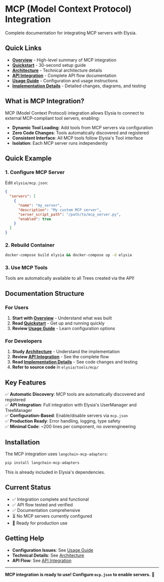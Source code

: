 # MCP (Model Context Protocol) Integration

Complete documentation for integrating MCP servers with Elysia.

## Quick Links

- **[Overview](overview.md)** - High-level summary of MCP integration
- **[Quickstart](quickstart.md)** - 30-second setup guide
- **[Architecture](architecture.md)** - Technical architecture details
- **[API Integration](api_integration.md)** - Complete API flow documentation
- **[Usage Guide](usage_guide.md)** - Configuration and usage instructions
- **[Implementation Details](implementation_details.md)** - Detailed changes, diagrams, and testing

## What is MCP Integration?

MCP (Model Context Protocol) integration allows Elysia to connect to external MCP-compliant tool servers, enabling:

- **Dynamic Tool Loading**: Add tools from MCP servers via configuration
- **Zero Code Changes**: Tools automatically discovered and registered
- **Consistent Interface**: All MCP tools follow Elysia's Tool interface
- **Isolation**: Each MCP server runs independently

## Quick Example

### 1. Configure MCP Server

Edit `elysia/mcp.json`:

```json
{
  "servers": [
    {
      "name": "my_server",
      "description": "My custom MCP server",
      "server_script_path": "/path/to/mcp_server.py",
      "enabled": true
    }
  ]
}
```

### 2. Rebuild Container

```bash
docker-compose build elysia && docker-compose up -d elysia
```

### 3. Use MCP Tools

Tools are automatically available to all Trees created via the API!

## Documentation Structure

### For Users

1. **Start with [Overview](overview.md)** - Understand what was built
2. **Read [Quickstart](quickstart.md)** - Get up and running quickly
3. **Review [Usage Guide](usage_guide.md)** - Learn configuration options

### For Developers

1. **Study [Architecture](architecture.md)** - Understand the implementation
2. **Review [API Integration](api_integration.md)** - See the complete flow
3. **Read [Implementation Details](implementation_details.md)** - See code changes and testing
4. **Refer to source code** in `elysia/tools/mcp/`

## Key Features

✅ **Automatic Discovery**: MCP tools are automatically discovered and registered  
✅ **API Integration**: Full integration with Elysia's UserManager and TreeManager  
✅ **Configuration-Based**: Enable/disable servers via `mcp.json`  
✅ **Production Ready**: Error handling, logging, type safety  
✅ **Minimal Code**: ~200 lines per component, no overengineering  

## Installation

The MCP integration uses `langchain-mcp-adapters`:

```bash
pip install langchain-mcp-adapters
```

This is already included in Elysia's dependencies.

## Current Status

- ✅ Integration complete and functional
- ✅ API flow tested and verified
- ✅ Documentation comprehensive
- ⏳ No MCP servers currently configured
- 🎯 Ready for production use

## Getting Help

- **Configuration Issues**: See [Usage Guide](usage_guide.md#troubleshooting)
- **Technical Details**: See [Architecture](architecture.md)
- **API Flow**: See [API Integration](api_integration.md)

---

**MCP integration is ready to use! Configure `mcp.json` to enable servers.** 🚀

